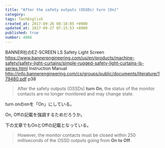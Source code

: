 ```yaml
---
title: "After the safety outputs (OSSDs) turn [On]"
category: 
tags: TechEnglish
created_at: 2017-09-26 08:18:05 +0900
updated_at: 2017-09-27 07:15:53 +0900
published: true
number: 4886
---
```


BANNER社のEZ-SCREEN LS Safety Light Screen
https://www.bannerengineering.com/us/en/products/machine-safety/safety-light-curtains/simple-rugged-safety-light-curtains-ls-series.html
Instruction Manual
http://info.bannerengineering.com/cs/groups/public/documents/literature/179480.pdf
p38

> After the safety outputs (OSSDs) **turn On**, the status of the monitor contacts are no longer monitored and may change state. 

turn onのonを「On」にしている。

On, Offの記載を強調するためだろうか。

下の文章でもOnとOffの記載となっている。

>  However, the monitor contacts must be closed within 250 milliseconds of the OSSD outputs going from **On to Off**.





